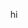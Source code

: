 <html>
  <head>
    <style>
      p{text-align:center;}
    </style>
  </head>
  <body>
    <p>hi</p>
  </body>
</html>
<!---
2l7b/2l7b is a ✨ special ✨ repository because its `README.md` (this file) appears on your GitHub profile.
You can click the Preview link to take a look at your changes.
--->
